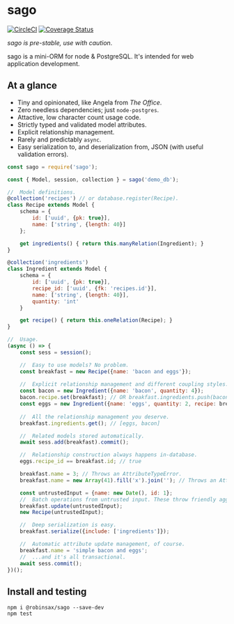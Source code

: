 # sago

[![CircleCI](https://circleci.com/gh/robinsax/sago/tree/master.svg?style=svg)](https://circleci.com/gh/robinsax/sago/tree/master) [![Coverage Status](https://coveralls.io/repos/github/robinsax/sago/badge.svg?branch=master)](https://coveralls.io/github/robinsax/sago?branch=master)

*sago is pre-stable, use with caution*.

sago is a mini-ORM for node & PostgreSQL. It's intended for web application development.

## At a glance

* Tiny and opinionated, like Angela from *The Office*.
* Zero needless dependencies; just `node-postgres`.
* Attactive, low character count usage code.
* Strictly typed and validated model attributes.
* Explicit relationship management.
* Rarely and predictably `async`.
* Easy serialization to, and deserialization from, JSON (with useful validation errors).

```javascript
const sago = require('sago');

const { Model, session, collection } = sago('demo_db');

//  Model definitions.
@collection('recipes') // or database.register(Recipe).
class Recipe extends Model {
    schema = {
        id: ['uuid', {pk: true}],
        name: ['string', {length: 40}]
    };

    get ingredients() { return this.manyRelation(Ingredient); }
}

@collection('ingredients')
class Ingredient extends Model {
    schema = {
        id: ['uuid', {pk: true}],
        recipe_id: ['uuid', {fk: 'recipes.id'}],
        name: ['string', {length: 40}],
        quantity: 'int'
    }

    get recipe() { return this.oneRelation(Recipe); }
}

//  Usage.
(async () => {
    const sess = session();

    //  Easy to use models? No problem.
    const breakfast = new Recipe({name: 'bacon and eggs'});
    
    //  Explicit relationship management and different coupling styles.
    const bacon = new Ingredient({name: 'bacon', quantity: 4});
    bacon.recipe.set(breakfast); // OR breakfast.ingredients.push(bacon);
    const eggs = new Ingredient({name: 'eggs', quantity: 2, recipe: breakfast});
    
    //  All the relationship management you deserve.
    breakfast.ingredients.get(); // [eggs, bacon]

    //  Related models stored automatically.
    await sess.add(breakfast).commit();

    //  Relationship construction always happens in-database.
    eggs.recipe_id == breakfast.id; // true

    breakfast.name = 3; // Throws an AttributeTypeError.
    breakfast.name = new Array(41).fill('x').join(''); // Throws an AttributeValueError.

    const untrustedInput = {name: new Date(), id: 1};
    //  Batch operations from untrusted input. These throw friendly aggregated errors.
    breakfast.update(untrustedInput);
    new Recipe(untrustedInput);

    //  Deep serialization is easy.
    breakfast.serialize({include: ['ingredients']});

    //  Automatic attribute update management, of course.
    breakfast.name = 'simple bacon and eggs';
    //  ...and it's all transactional.
    await sess.commit();
})();
```

## Install and testing

```
npm i @robinsax/sago --save-dev
npm test
```
